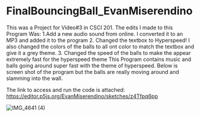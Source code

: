# FinalBouncingBall_EvanMiserendino
This was a Project for Video#3 in CSCI 201. The edits I made to this Program Was:
1.Add a new audio sound from online. I converted it to an MP3 and added it to the program
2. Changed the textbox to Hyperspeed! I also changed the colors of the balls to all ont color to match the textbox and give it a grey theme. 
3. Changed the speed of the balls to make the appear extremely fast for the hyperspeed theme
This Program contains music and balls going around super fast with the theme of hyperspeed. Below is screen shot of the program but the balls are really moving around and
slamming into the wall. 

The link to access and run the code is attached: https://editor.p5js.org/EvanMiserendino/sketches/z4Tfpq6pp



![IMG_4641 (4)](https://user-images.githubusercontent.com/120612604/207772684-bbdcb541-655b-4346-8edc-1e2735e8f04e.jpg)
